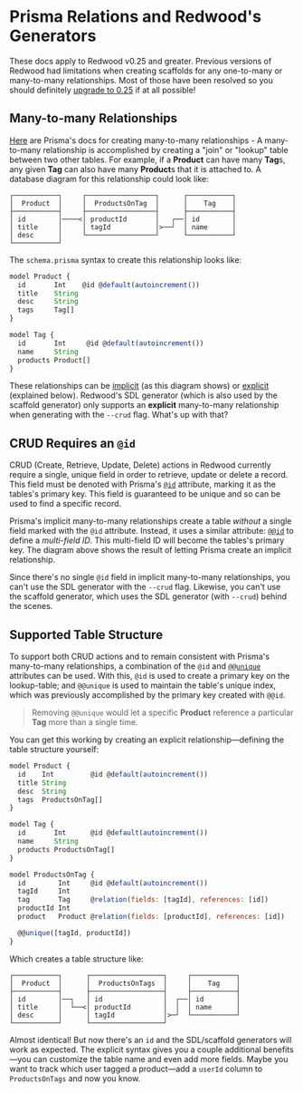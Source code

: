 # Prisma Relations and Redwood's Generators

These docs apply to Redwood v0.25 and greater. Previous versions of Redwood had limitations when creating scaffolds for any one-to-many or many-to-many relationships. Most of those have been resolved so you should definitely [upgrade to 0.25](https://community.redwoodjs.com/t/upgrading-to-redwoodjs-v0-25-and-prisma-v2-16-db-upgrades-and-project-code-mods/1811) if at all possible!

## Many-to-many Relationships

[Here](https://www.prisma.io/docs/concepts/components/prisma-schema/relations#many-to-many-relations)
are Prisma's docs for creating many-to-many relationships - A many-to-many
relationship is accomplished by creating a "join" or "lookup" table between two
other tables. For example, if a **Product** can have many **Tag**s, any given
**Tag** can also have many **Product**s that it is attached to. A database
diagram for this relationship could look like:

```
┌───────────┐     ┌─────────────────┐      ┌───────────┐
│  Product  │     │  ProductsOnTag  │      │    Tag    │
├───────────┤     ├─────────────────┤      ├───────────┤
│ id        │────<│ productId       │   ┌──│ id        │
│ title     │     │ tagId           │>──┘  │ name      │
│ desc      │     └─────────────────┘      └───────────┘
└───────────┘
```

The `schema.prisma` syntax to create this relationship looks like:

```jsx
model Product {
  id       Int    @id @default(autoincrement())
  title    String
  desc     String
  tags     Tag[]
}

model Tag {
  id       Int     @id @default(autoincrement())
  name     String
  products Product[]
}
```

These relationships can be [implicit](https://www.prisma.io/docs/concepts/components/prisma-schema/relations#implicit-many-to-many-relations) (as this diagram shows) or [explicit](https://www.prisma.io/docs/concepts/components/prisma-schema/relations#explicit-many-to-many-relations) (explained below). Redwood's SDL generator (which is also used by the scaffold generator) only supports an **explicit** many-to-many relationship when generating with the `--crud` flag. What's up with that?

## CRUD Requires an `@id`

CRUD (Create, Retrieve, Update, Delete) actions in Redwood currently require a single, unique field in order to retrieve, update or delete a record. This field must be denoted with Prisma's [`@id`](https://www.prisma.io/docs/reference/api-reference/prisma-schema-reference#id) attribute, marking it as the tables's primary key. This field is guaranteed to be unique and so can be used to find a specific record.

Prisma's implicit many-to-many relationships create a table _without_ a single field marked with the `@id` attribute. Instead, it uses a similar attribute: [`@@id`](https://www.prisma.io/docs/reference/api-reference/prisma-schema-reference#id-1) to define a *multi-field ID*. This multi-field ID will become the tables's primary key. The diagram above shows the result of letting Prisma create an implicit relationship.

Since there's no single `@id` field in implicit many-to-many relationships, you can't use the SDL generator with the `--crud` flag. Likewise, you can't use the scaffold generator, which uses the SDL generator (with `--crud`) behind the scenes.

## Supported Table Structure

To support both CRUD actions and to remain consistent with Prisma's many-to-many relationships, a combination of the `@id` and [`@@unique`](https://www.prisma.io/docs/reference/api-reference/prisma-schema-reference#unique-1) attributes can be used. With this, `@id` is used to create a primary key on the lookup-table; and `@@unique` is used to maintain the table's unique index, which was previously accomplished by the primary key created with `@@id`.

> Removing `@@unique` would let a specific **Product** reference a particular **Tag** more than a single time.

You can get this working by creating an explicit relationship—defining the table structure yourself:

```jsx
model Product {
  id    Int         @id @default(autoincrement())
  title String
  desc  String
  tags  ProductsOnTag[]
}

model Tag {
  id       Int      @id @default(autoincrement())
  name     String
  products ProductsOnTag[]
}

model ProductsOnTag {
  id        Int     @id @default(autoincrement())
  tagId     Int
  tag       Tag     @relation(fields: [tagId], references: [id])
  productId Int
  product   Product @relation(fields: [productId], references: [id])

  @@unique([tagId, productId])
}
```

Which creates a table structure like:

```
┌───────────┐      ┌──────────────────┐     ┌───────────┐
│  Product  │      │  ProductsOnTags  │     │    Tag    │
├───────────┤      ├──────────────────┤     ├───────────┤
│ id        │──┐   │ id               │  ┌──│ id        │
│ title     │  └──<│ productId        │  │  │ name      │
│ desc      │      │ tagId            │>─┘  └───────────┘
└───────────┘      └──────────────────┘

```

Almost identical! But now there's an `id` and the SDL/scaffold generators will work as expected. The explicit syntax gives you a couple additional benefits—you can customize the table name and even add more fields. Maybe you want to track which user tagged a product—add a `userId` column to `ProductsOnTags` and now you know.
